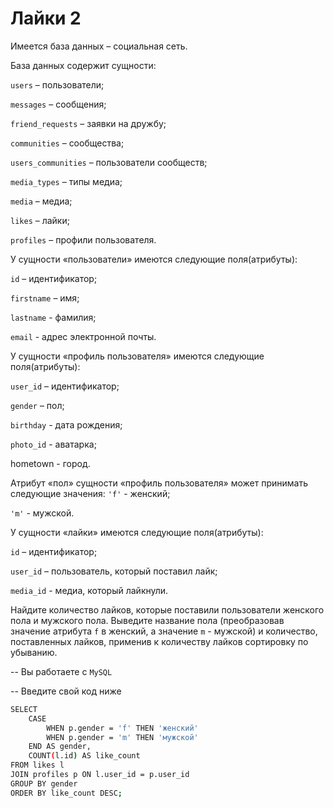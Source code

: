 # Лайки 2

Имеется база данных – социальная сеть.

База данных содержит сущности:

`users` – пользователи;

`messages` – сообщения;

`friend_requests` – заявки на дружбу;

`communities` – сообщества;

`users_communities` – пользователи сообществ;

`media_types` – типы медиа;

`media` – медиа;

`likes` – лайки;

`profiles` – профили пользователя.

У сущности «пользователи» имеются следующие поля(атрибуты):

`id` – идентификатор;

`firstname` – имя;

`lastname` - фамилия;

`email` - адрес электронной почты.

У сущности «профиль пользователя» имеются следующие поля(атрибуты):

`user_id` – идентификатор;

`gender` – пол;

`birthday` - дата рождения;

`photo_id` - аватарка;

hometown - город.


Атрибут «пол» сущности «профиль пользователя» может принимать следующие значения:
`'f'` - женский;

`'m'` - мужской.

У сущности «лайки» имеются следующие поля(атрибуты):

`id` – идентификатор;

`user_id` – пользователь, который поставил лайк;

`media_id` - медиа, который лайкнули.

Найдите количество лайков, которые поставили пользователи женского пола и мужского пола.
Выведите название пола (преобразовав значение атрибута `f` в женский, а значение `m` - мужской) и количество, поставленных лайков, применив к количеству лайков сортировку по убыванию.



-- Вы работаете с `MySQL`

-- Введите свой код ниже
```sh
SELECT 
    CASE 
        WHEN p.gender = 'f' THEN 'женский' 
        WHEN p.gender = 'm' THEN 'мужской' 
    END AS gender,
    COUNT(l.id) AS like_count
FROM likes l
JOIN profiles p ON l.user_id = p.user_id
GROUP BY gender
ORDER BY like_count DESC;
```